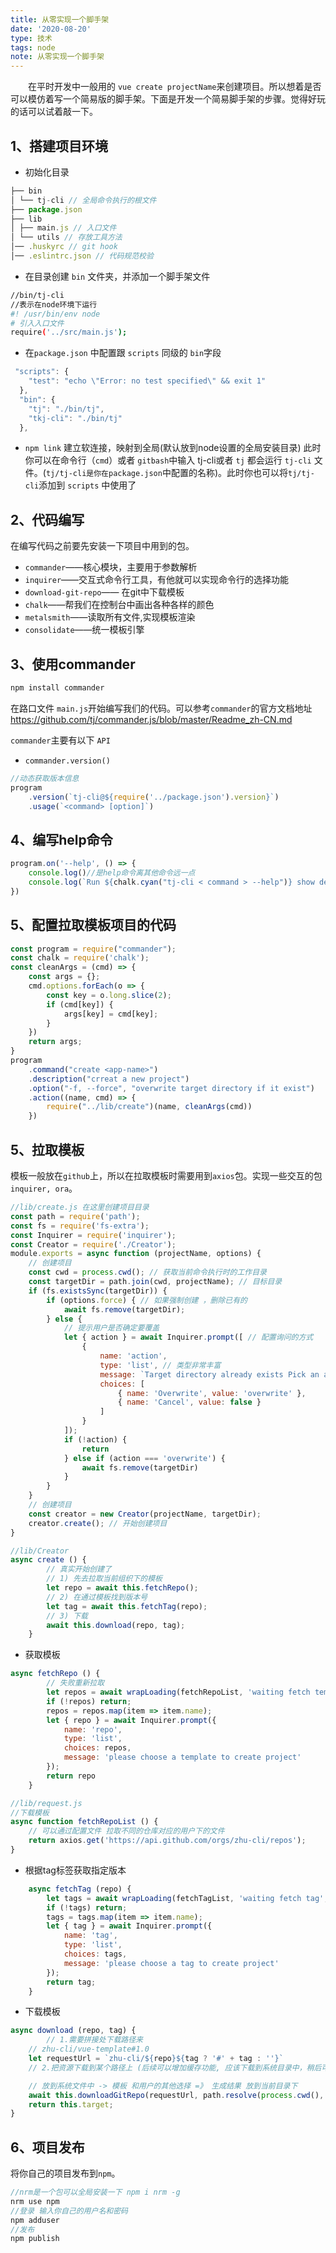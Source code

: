 ```yaml
---
title: 从零实现一个脚手架
date: '2020-08-20'
type: 技术
tags: node
note: 从零实现一个脚手架
---
```


&#8195;&#8195;在平时开发中一般用的 `vue create projectName`来创建项目。所以想着是否可以模仿着写一个简易版的脚手架。下面是开发一个简易脚手架的步骤。觉得好玩的话可以试着敲一下。
## 1、搭建项目环境
+ 初始化目录
```js
├── bin
│ └── tj-cli // 全局命令执行的根文件
├── package.json
├── lib
│ ├── main.js // 入口文件
│ └── utils // 存放工具方法
│── .huskyrc // git hook
│── .eslintrc.json // 代码规范校验
```

+ 在目录创建 `bin` 文件夹，并添加一个脚手架文件
```bash
//bin/tj-cli 
//表示在node环境下运行
#! /usr/bin/env node
# 引入入口文件
require('../src/main.js');
```
+ 在`package.json` 中配置跟 `scripts` 同级的 `bin`字段
```js
 "scripts": {
    "test": "echo \"Error: no test specified\" && exit 1"
  },
  "bin": {
    "tj": "./bin/tj",
    "tkj-cli": "./bin/tj"
  },
```
+ `npm link` 建立软连接，映射到全局(默认放到node设置的全局安装目录)
此时你可以在命令行（`cmd`）或者 `gitbash`中输入 tj-cli或者 `tj` 都会运行 `tj-cli` 文件。(`tj/tj-cli是你在package.json`中配置的名称)。此时你也可以将`tj/tj-cli`添加到 `scripts` 中使用了
## 2、代码编写
在编写代码之前要先安装一下项目中用到的包。
+ `commander`——核心模块，主要用于参数解析
+ `inquirer`——交互式命令行工具，有他就可以实现命令行的选择功能
+ `download-git-repo`—— 在git中下载模板
+ `chalk`——帮我们在控制台中画出各种各样的颜色
+ `metalsmith`——读取所有文件,实现模板渲染
+ `consolidate`——统一模板引擎

## 3、使用commander
```js
npm install commander
```
在路口文件 `main.js`开始编写我们的代码。可以参考`commander`的官方文档地址 https://github.com/tj/commander.js/blob/master/Readme_zh-CN.md

`commander`主要有以下 `API`
+ `commander.version()` 
```js
//动态获取版本信息
program
    .version(`tj-cli@${require('../package.json').version}`)
    .usage(`<command> [option]`)
```
## 4、编写help命令
```js
program.on('--help', () => {
    console.log()//是help命令离其他命令远一点
    console.log(`Run ${chalk.cyan("tj-cli < command > --help")} show detail`)
})
```
## 5、配置拉取模板项目的代码
```js
const program = require("commander");
const chalk = require('chalk');
const cleanArgs = (cmd) => {
    const args = {};
    cmd.options.forEach(o => {
        const key = o.long.slice(2);
        if (cmd[key]) {
            args[key] = cmd[key];
        }
    })
    return args;
}
program
    .command("create <app-name>")
    .description("crreat a new project")
    .option("-f, --force", "overwrite target directory if it exist")
    .action((name, cmd) => {
        require("../lib/create")(name, cleanArgs(cmd))
    })
```
## 5、拉取模板
模板一般放在`github`上，所以在拉取模板时需要用到`axios`包。实现一些交互的包 `inquirer, ora`。
```js
//lib/create.js 在这里创建项目目录
const path = require('path');
const fs = require('fs-extra');
const Inquirer = require('inquirer');
const Creator = require('./Creator');
module.exports = async function (projectName, options) {
    // 创建项目 
    const cwd = process.cwd(); // 获取当前命令执行时的工作目录
    const targetDir = path.join(cwd, projectName); // 目标目录
    if (fs.existsSync(targetDir)) {
        if (options.force) { // 如果强制创建 ，删除已有的
            await fs.remove(targetDir);
        } else {
            // 提示用户是否确定要覆盖
            let { action } = await Inquirer.prompt([ // 配置询问的方式
                {
                    name: 'action',
                    type: 'list', // 类型非常丰富
                    message: `Target directory already exists Pick an action:`,
                    choices: [
                        { name: 'Overwrite', value: 'overwrite' },
                        { name: 'Cancel', value: false }
                    ]
                }
            ]);
            if (!action) {
                return
            } else if (action === 'overwrite') {
                await fs.remove(targetDir)
            }
        }
    }
    // 创建项目
    const creator = new Creator(projectName, targetDir);
    creator.create(); // 开始创建项目 
}
```
```js
//lib/Creator
async create () {
        // 真实开始创建了
        // 1) 先去拉取当前组织下的模板
        let repo = await this.fetchRepo();
        // 2) 在通过模板找到版本号
        let tag = await this.fetchTag(repo);
        // 3) 下载
        await this.download(repo, tag);
    }
```
+ 获取模板
```js
async fetchRepo () {
        // 失败重新拉取 
        let repos = await wrapLoading(fetchRepoList, 'waiting fetch template');
        if (!repos) return;
        repos = repos.map(item => item.name);
        let { repo } = await Inquirer.prompt({
            name: 'repo',
            type: 'list',
            choices: repos,
            message: 'please choose a template to create project'
        });
        return repo
    }
```
```js
//lib/request.js
//下载模板
async function fetchRepoList () {
    // 可以通过配置文件 拉取不同的仓库对应的用户下的文件
    return axios.get('https://api.github.com/orgs/zhu-cli/repos');
}
```
+ 根据tag标签获取指定版本
```js
    async fetchTag (repo) {
        let tags = await wrapLoading(fetchTagList, 'waiting fetch tag', repo);
        if (!tags) return;
        tags = tags.map(item => item.name);
        let { tag } = await Inquirer.prompt({
            name: 'tag',
            type: 'list',
            choices: tags,
            message: 'please choose a tag to create project'
        });
        return tag;
    }
```
+ 下载模板
```js
async download (repo, tag) {
        // 1.需要拼接处下载路径来 
    // zhu-cli/vue-template#1.0
    let requestUrl = `zhu-cli/${repo}${tag ? '#' + tag : ''}`
    // 2.把资源下载到某个路径上 (后续可以增加缓存功能, 应该下载到系统目录中，稍后可以在使用ejs handlerbar 去渲染模板 最后生成结果 在写入)

    // 放到系统文件中 -> 模板 和用户的其他选择 =》 生成结果 放到当前目录下
    await this.downloadGitRepo(requestUrl, path.resolve(process.cwd(), `${repo}@${tag}`));
    return this.target;
}
```
## 6、项目发布
将你自己的项目发布到`npm`。
```js
//nrm是一个包可以全局安装一下 npm i nrm -g
nrm use npm
//登录 输入你自己的用户名和密码
npm adduser 
//发布 
npm publish 
```

